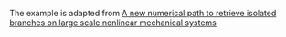 The example is adapted from [A new numerical path to retrieve isolated branches on large scale nonlinear mechanical systems](https://doi.org/10.1007/s11071-024-10369-5)
